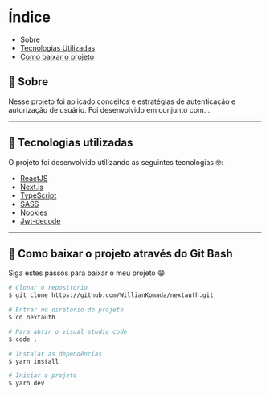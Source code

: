 # Índice

- [Sobre](#-sobre)
- [Tecnologias Utilizadas](#-tecnologias-utilizadas)
- [Como baixar o projeto](#-como-baixar-o-projeto)

## 📝 Sobre

<p>
  Nesse projeto foi aplicado conceitos e estratégias de autenticação e autorização de usuário. Foi desenvolvido em conjunto com...
</p>

---

## 🚀 Tecnologias utilizadas

<p>O projeto foi desenvolvido utilizando as seguintes tecnologias 🤓:</p>

- [ReactJS](https://reactjs.org)
- [Next.js](https://nextjs.org/)
- [TypeScript](https://www.typescriptlang.org/)
- [SASS](https://sass-lang.com/)
- [Nookies](https://github.com/maticzav/nookies)
- [Jwt-decode](https://github.com/auth0/jwt-decode)
---

## 📁 Como baixar o projeto através do Git Bash

<p>Siga estes passos para baixar o meu projeto 😁</p>

```bash
# Clonar o repositório
$ git clone https://github.com/WillianKomada/nextauth.git

# Entrar no diretório do projeto
$ cd nextauth

# Para abrir o visual studio code
$ code .

# Instalar as dependências
$ yarn install

# Iniciar o projeto
$ yarn dev
```
